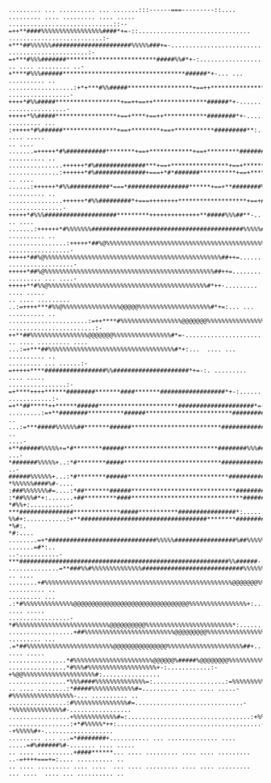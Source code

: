     ......... ... .......... ... .......:::------===---------::.... ......... .... ......... .... .....
    .............................::--=++**####%%%%%%%%%%%%%%%%%####*+=-::...............................
    ..........................:-+***##%%%%%%######################%%%%%###+=-...........................
    ......................:-=+***#%%%#######*************************#####%%#*+-:.......................
    .. .... ......... ..-+****#%%%######**********************************######*+-... ... .......... ..
    ..................:+*+***#%%#####******************+==++*****************#####*=:...................
    .................-++++*#%%#####******************+==++==++***************######*+-..................
    ................-+++++*%%#####*****************+==+****+==++************########*+-.................
    ......... ... :+++++*#%######***************+==+********+==+***********#########**:..... .... .....
    .. .... .......=+++++*#%###########********+==+************+==+*********#########**=.. .......... ..
    ...............++++++*#%##############***+==+****************+==+******###########*+................
    ..............:++++++*#%##############+===+*#*#######**********+==+****###########*+................
    .. .... ......:++++++*#%%###########*===*#################******+==+**########%###*+:. .......... ..
    ...............++++++*#%%#########*+===++++++++*******************+==+#######%%###*+................
    ...............-+++++*#%%%####################*********++++++++++++++**#####%%%##**-................
    .. .... .......:++++++*#%%%%%%%##########################################%%%%%##*++:.. .......... ..
    ................:+++++*##%@%%%%%%%%%%%%%%%%%%%%%%%%%%%%%%%%%%%%%%%%%%%%%%%%%%%#*++-.................
    .................-+++++*##%@%%%%%%%%%%%%%%%%%%%%%%%%%%%%%%%%%%%%%%%%%%%%%%%%%##++=..................
    ..................-+++++*##%@%%%%%%%%%%%%%%%%%%%%%%%%%%%%%%%%%%%%%%%%%%%%%%%##++=...................
    ......... ... ....-+++++**#%%@%%%%%%%%%%%%%%%%%%%%%%%%%%%%%%%%%%%%%%%%%%%%#*++-......... .... .....
    .. .... ......... ..:=++++***#%%@%%%%%%%%%%%%%%%%@@@@@%%%%%%%%%%%%%%%%%%%%#*+=:... ... .......... ..
    ......................:=++****#%%%%%%%%%%%%%%%%%@@@@@@@%%%%%%%%%%%%%%%%##**+=.......................  
    ........................:-++**##%%%%%%%%%%%%%%%%@@@@@@@%%%%%%%%%%%%%%%%#*=-.........................
    .. .... ......... .... ...:=+***##%%%%%%%%%%%%%%%%%%%%%%%%%%%%%%%%%%%#*+:...  .... ... .......... ..
    ......... ... ......:-=+++++****#################%%#####################*+=-:. ......... .... .....
    ................:-=+****++++******########*******####*******##################*+-:..................
    ............:-=+**##*****++******######**********************#####################*=-...............
    .........:=+**########**********######************************##############%%%%######+-:...........
    .. ...:=***#####%%%%%%##*******######*************************##############%%%%%%#######*=:..... ..
    ....-+**######%%%%%+=*#********######**************************########%%%##%##%%%%%########+:......
    ...-*#######%%%%%+..:*#********#####***************************###############+:*%%%%%########=.....
    ..-######%%%%%%+...:*#********######****************************###############=.-*%%%%%%####%#-....
    :###%%%%%%%#=....:*##*******######*****************************################=...=#%%%%%%%%%+:...
    :*##%%%#*+:.......+##*********####*******************************################-......=*#%%%##-...
    *#%%+:...........-***###############*************#####***********################*:.........:=###-..
    %%#+:...........:+**###################################********###################+...........-*%#:.
    *#:.... ........=+*##############################%%%%%#################%##%%%%%%%##-.. .......=#*:..
    ..-...........-***##########################################################%%######-...............
    ..............=**###%%#%%%%%%%%%%%%%%############################%%%%%%%%%%%%%%%%%%%=...............
    .. .... ........+#%%%%%%%%%%%%%%%%%%%%%%%%%%%%%%%%%%%%%%%%%%%%%%%%%%%%@@@@@@@%%%%%=... .......... ..
    ......... ... .:*#%%%%%%%%%%%%%%@@@@@@@@@@@@@@@@@@@@@@@@@@@@@@@@%%%%%%%%%%%%%%%%+:...... .... .....
    .................-*#%%%%%%%%%%%%%%%%%%%%%%%%%%@@@@@@@@@@%%%%%%%%%%%%%%%%%%%%%%%%*:..................
    ..................+##%%%%%%%%%%%%%%%%%%%%%%%%%@@@@@@@@@%%%%%%%%%%%%%%%%%%%%%%%%%=...................
    ......... ... .=*##%%%%%%%%%%%%%%%%%%%%%%%%@@@@@@@@@@@@@@@%%%%%%%%%%%%%%%%%%%%%##+...... .... .....
    ................*#%%%%%%%%%%%%%%%%%%%%%%@@@@@@%#####%@@@@@@@@%%%%%%%%%%%%%%%%%%%%%*:................
    ................*#%%%#%%%%%%%%%%%%%%%%%%%+-:............:-+%@@%%%%%%%%%%%%%%%%%%%%#:................
    ................*%%%####%%%%%%%%%%%%%%=:....................:=%%%%%%%%%%%%%%%%%%%#=.................
    .. .... ........:*#####%%%%%%%%%%%%#=.......... .... .... .....-#%%%%%%%%%%%%%%%%%-... .......... ..
    ................:#%%%%%%%%%%%%%%%#=..............................-*%%%%%%%%%%%%%%#-.................
    .................+%%%%%%%%%%%%#=:..................................:+%%%%%%%%%%%%-..................
    .................:+*#%%%%%*++:........................................--+%%%%%#+-...................
    ......... ... ...=*########+........... ... .............. .... .....=#%######%#-....... .... .....
    .. .... ..........+####******... .... ......... .... .... ......... ..-=++++===+=:.... .......... ..
    .. .... ......... .... ....  ... .... ......... .... .... ......... ... ....  .... ... .......... ..
